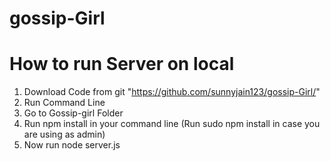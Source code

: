 # gossip-Girl

# How to run Server on local

1. Download Code from git "https://github.com/sunnyjain123/gossip-Girl/"
2. Run Command Line
3. Go to Gossip-girl Folder
4. Run npm install in your command line (Run sudo npm install in case you are using as admin)
5. Now run node server.js
